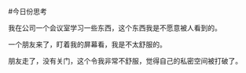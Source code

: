 #今日份思考 

我在公司一个会议室学习一些东西，这个东西我是不愿意被人看到的。

一个朋友来了，盯着我的屏幕看，我是不太舒服的。

朋友走了，没有关门，这个令我非常不舒服，觉得自己的私密空间被打破了。